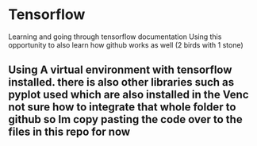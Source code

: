 # Tensorflow
Learning and going through tensorflow documentation 
Using this opportunity to also learn how github works as well (2 birds with 1 stone)
## Using A virtual environment with tensorflow installed. there is also other libraries such as pyplot used which are also installed in the Venc not sure how to integrate that whole folder to github so Im copy pasting the code over to the files in this repo for now
